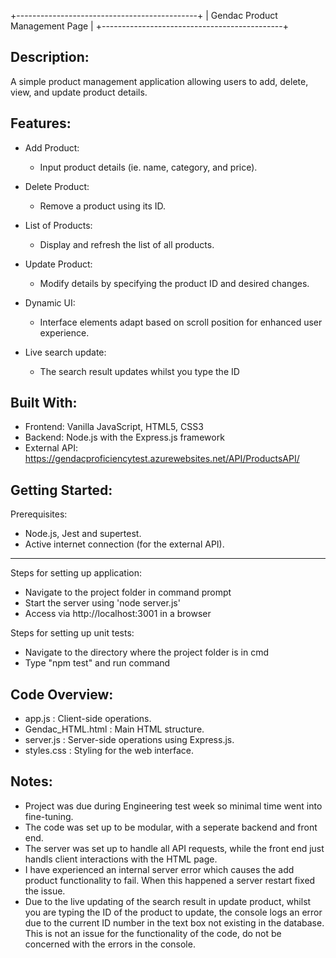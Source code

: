 +---------------------------------------------+
|       Gendac Product Management Page        |
+---------------------------------------------+

Description:
------------
A simple product management application allowing users to add, 
    delete, view, and update product details.

Features:
---------
- Add Product: 
  - Input product details (ie. name, category, and price).
  
- Delete Product: 
  - Remove a product using its ID.
  
- List of Products: 
  - Display and refresh the list of all products.
  
- Update Product: 
  - Modify details by specifying the product ID and desired changes.

- Dynamic UI: 
  - Interface elements adapt based on scroll position for enhanced user experience.

- Live search update:
  - The search result updates whilst you type the ID

Built With:
-----------

- Frontend: Vanilla JavaScript, HTML5, CSS3
- Backend: Node.js with the Express.js framework
- External API: https://gendacproficiencytest.azurewebsites.net/API/ProductsAPI/

Getting Started:
----------------
Prerequisites:
  * Node.js, Jest and supertest.
  * Active internet connection (for the external API).

---------------

Steps for setting up application:
* Navigate to the project folder in command prompt
* Start the server using 'node server.js'
* Access via http://localhost:3001 in a browser

Steps for setting up unit tests:
* Navigate to the directory where the project folder is in cmd
* Type "npm test" and run command

Code Overview:
--------------
- app.js           : Client-side operations.
- Gendac_HTML.html : Main HTML structure.
- server.js        : Server-side operations using Express.js.
- styles.css       : Styling for the web interface.

Notes:
------
- Project was due during Engineering test week so minimal time went into fine-tuning.
- The code was set up to be modular, with a seperate backend and front end.
- The server was set up to handle all API requests, while the front end just handls client interactions with the HTML page. 
- I have experienced an internal server error which causes the add product functionality to fail. When this happened a server restart fixed the issue.
- Due to the live updating of the search result in update product, whilst you are typing the ID of the product to update, the console logs an error due to the current ID number in the text box not existing in the database. This is not an issue for the functionality of the code, do not be concerned with the errors in the console.
